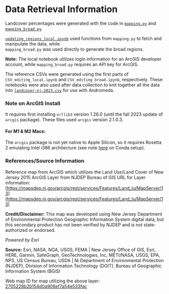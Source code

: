 
# Data Retrieval Information

Landcover percentages were generated with the code in [`mapping.py`](https://github.com/Imageomics/Andromeda/blob/main/datasets/data_retrieval/mapping.py) and [`mapping_broad.py`](https://github.com/Imageomics/Andromeda/blob/main/datasets/data_retrieval/mapping_broad.py).

[`updating_regions_local.ipynb`](https://github.com/Imageomics/Andromeda/blob/main/datasets/data_retrieval/updating_regions_local.ipynb) used functions from `mapping.py` to fetch and manipulate the data, while  
`mapping_broad.py` was used directly to generate the broad regions. 

**Note:** The local notebook utilizes login information for an ArcGIS developer account, while `mapping_broad.py` requires an API key for ArcGIS. 

The reference CSVs were generated using the first parts of `CSV_editing_local.ipynb` and `CSV_editing_broad.ipynb`, respectively. These notebooks were also used after data collection to knit together all the data into [`landcover-nj-2023.csv`](https://github.com/Imageomics/Andromeda/blob/main/datasets/satelliteData/landcover-nj-2023.csv) for use with Andromeda.



### Note on ArcGIS Install 

It requires first installing `urllib3` version 1.26.0 (until the fall 2023 update of `arcgis` package). These files used `arcgis` version 2.1.0.3.

#### For M1 & M2 Macs:

The `arcgis` package is not yet native to Apple Silicon, so it requires Rosetta 2 emulating Intel i386 architecture (see note [here](https://joelmccune.com/install-arcgis-python-api-on-apple-silicon/) on Conda setup). 



### References/Source Information

Reference map from ArcGIS which utilizes the Land Use/Land Cover of New Jersey 2015 ArcGIS Layer from NJDEP Bureau of GIS 
URL for Layer information: [https://mapsdep.nj.gov/arcgis/rest/services/Features/Land_lu/MapServer/13](https://mapsdep.nj.gov/arcgis/rest/services/Features/Land_lu/MapServer/13) 


**Credit/Disclaimer:** This map was developed using New Jersey Department of Environmental Protection Geographic Information System digital data, but this secondary product has not been verified by NJDEP and is not state-authorized or endorsed.

_Powered by Esri_

**Source:** Esri, NASA, NGA, USGS, FEMA | New Jersey Office of GIS, Esri, HERE, Garmin, SafeGraph, GeoTechnologies, Inc, MÈTI/NASA, USGS, EPA, NPS, US Census Bureau, USDA | Ni Department of Environmental Protection (NJDEP), Division of Information Technology (DOIT), Bureau of Geographic Information System (BGiS)

Web map ID for map utilizing the above layer: [2705228b2b154d0a906ef7a54e533fac](https://www.arcgis.com/home/search.html?restrict=false&sortField=relevance&sortOrder=desc&searchTerm=2705228b2b154d0a906ef7a54e533fac#content)